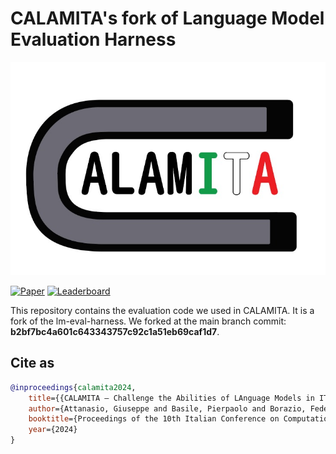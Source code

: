# CALAMITA's fork of Language Model Evaluation Harness

<!-- [![DOI](https://zenodo.org/badge/DOI/10.5281/zenodo.10256836.svg)](https://doi.org/10.5281/zenodo.10256836) -->

![CALAMITA LOGO](/docs/img/logo_calamita.png)

[![Paper](https://img.shields.io/badge/Paper-CLiC%20IT-red)](https://clic2024.ilc.cnr.it/wp-content/uploads/2024/12/116_calamita_preface_long.pdf)
[![Leaderboard](https://img.shields.io/badge/Leaderboard-live-yellow)](https://calamita-ailc.github.io/calamita2024/)

This repository contains the evaluation code we used in CALAMITA.
It is a fork of the lm-eval-harness. We forked at the main branch commit: **b2bf7bc4a601c643343757c92c1a51eb69caf1d7**.

## Cite as

```bibtex
@inproceedings{calamita2024,
    title={{CALAMITA – Challenge the Abilities of LAnguage Models in ITAlian: Overview}},
    author={Attanasio, Giuseppe and Basile, Pierpaolo and Borazio, Federico and Croce, Danilo and Francis, Maria and Gili, Jacopo and Musacchio, Elio and Nissim, Malvina and Patti, Viviana and Rinaldi, Matteo and Scalena, Daniel},
    booktitle={Proceedings of the 10th Italian Conference on Computational Linguistics (CLiC-it 2024)},
    year={2024}
}
```

